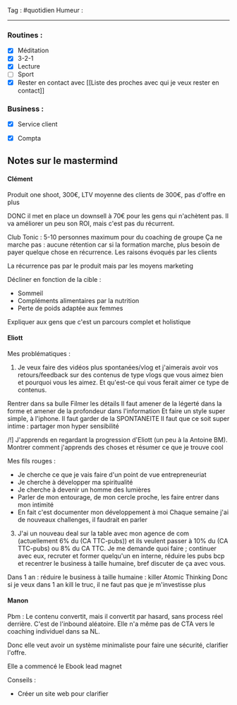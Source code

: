 Tag : #quotidien 
Humeur : 
***

### Routines : 
- [x] Méditation
- [x] 3-2-1
- [x] Lecture
- [ ] Sport
- [x] Rester en contact avec [[Liste des proches avec qui je veux rester en contact]]

### Business : 
- [x] Service client 
- [x] Compta 



## Notes sur le mastermind 
#### Clément 
Produit one shoot, 300€,
LTV moyenne des clients de 300€, pas d'offre en plus

DONC il met en place un downsell à 70€ pour les gens qui n'achètent pas. 
Il va améliorer un peu son ROI, mais c'est pas du récurrent. 

Club Tonic : 5-10 personnes maximum pour du coaching de groupe
Ça ne marche pas : aucune rétention car si la formation marche, plus besoin de payer quelque chose en récurrence. 
Les raisons évoqués par les clients 

La récurrence pas par le produit mais par les moyens marketing 

Décliner en fonction de la cible : 
- Sommeil 
- Compléments alimentaires par la nutrition 
- Perte de poids adaptée aux femmes 

Expliquer aux gens que c'est un parcours complet et holistique 


#### Eliott 
Mes problématiques : 
1. Je veux faire des vidéos plus spontanées/vlog et j'aimerais avoir vos retours/feedback sur des contenus de type vlogs que vous aimez bien et pourquoi vous les aimez. Et qu'est-ce qui vous ferait aimer ce type de contenus.

Rentrer dans sa bulle
Filmer les détails 
Il faut amener de la légerté dans la forme et amener de la profondeur dans l'information 
Et faire un style super simple, à l'iphone. 
Il faut garder de la SPONTANEITE 
Il faut que ce soit super intime : partager mon hyper sensibilité

/!] J'apprends en regardant la progression d'Eliott (un peu à la Antoine BM). Montrer comment j'apprends des choses et résumer ce que je trouve cool 

Mes fils rouges : 
- Je cherche ce que je vais faire d'un point de vue entrepreneuriat 
- Je cherche à développer ma spiritualité
- Je cherche à devenir un homme des lumières
- Parler de mon entourage, de mon cercle proche, les faire entrer dans mon intimité
- En fait c'est documenter mon développement à moi 
Chaque semaine j'ai de nouveaux challenges, il faudrait en parler 



3. J'ai un nouveau deal sur la table avec mon agence de com (actuellement 6% du (CA TTC-pubs)) et ils veulent passer à 10% du (CA TTC-pubs) ou 8% du CA TTC. Je me demande quoi faire ; continuer avec eux, recruter et former quelqu'un en interne, réduire les pubs bcp et recentrer le business à taille humaine, bref discuter de ça avec vous. 

Dans 1 an : réduire le business à taille humaine : killer Atomic Thinking 
Donc si je veux dans 1 an kill le truc, il ne faut pas que je m'investisse plus 

#### Manon 
Pbm : Le contenu convertit, mais il convertit par hasard, sans process réel derrière.
C'est de l'inbound aléatoire. 
Elle n'a même pas de CTA vers le coaching individuel dans sa NL.

Donc elle veut avoir un système minimaliste pour faire une sécurité, clarifier l'offre.  

Elle a commencé le Ebook lead magnet 

Conseils : 
- Créer un site web pour clarifier 

